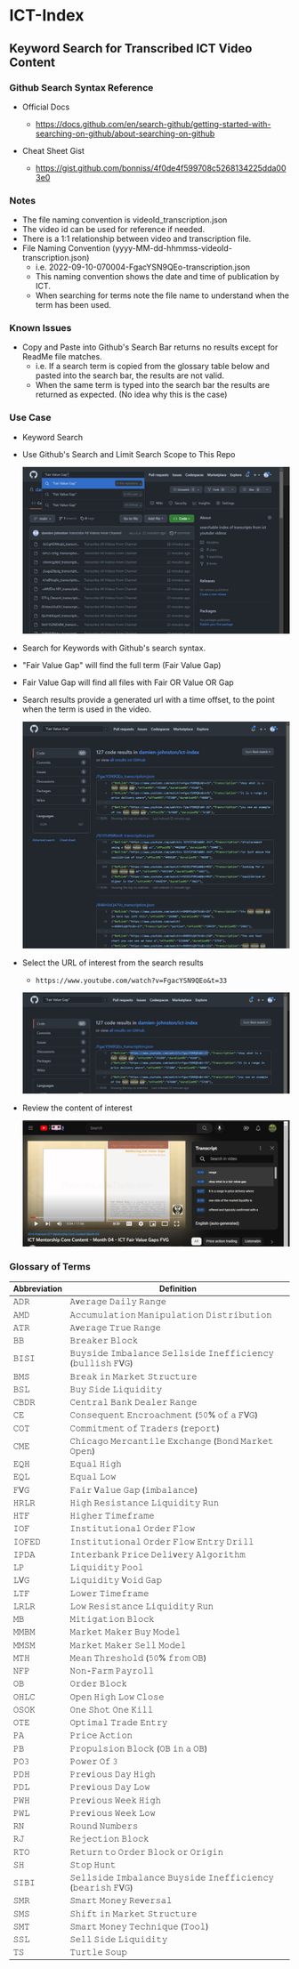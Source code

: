 # ICT-Index
## Keyword Search for Transcribed ICT Video Content

### Github Search Syntax Reference
- Official Docs
    - https://docs.github.com/en/search-github/getting-started-with-searching-on-github/about-searching-on-github

- Cheat Sheet Gist
    - https://gist.github.com/bonniss/4f0de4f599708c5268134225dda003e0

### Notes
- The file naming convention is videoId_transcription.json
- The video id can be used for reference if needed.
- There is a 1:1 relationship between video and transcription file.
- File Naming Convention (yyyy-MM-dd-hhmmss-videoId-transcription.json) 
    - i.e. 2022-09-10-070004-FgacYSN9QEo-transcription.json
    - This naming convention shows the date and time of publication by ICT.
    - When searching for terms note the file name to understand when the term has been used.
 
 ### Known Issues
 - Copy and Paste into Github's Search Bar returns no results except for ReadMe file matches.
    - i.e. If a search term is copied from the glossary table below and pasted into the search bar, the results are not valid.
    - When the same term is typed into the search bar the results are returned as expected. (No idea why this is the case)

### Use Case
- Keyword Search
- Use Github's Search and Limit Search Scope to This Repo

    ![Keyword Search](./readme-resources/KeywordSearchExample.jpg) 

- Search for Keywords with Github's search syntax.
- "Fair Value Gap" will find the full term (Fair Value Gap)
- Fair Value Gap will find all files with Fair OR Value OR Gap

- Search results provide a generated url with a time offset, to the point when the term is used in the video.

    ![SearchResults](./readme-resources/SearchResults.jpg) 
    
- Select the URL of interest from the search results
    - `https://www.youtube.com/watch?v=FgacYSN9QEo&t=33`
    
    ![SelectURL](./readme-resources/CopyVideoURL.jpg)

- Review the content of interest
    
    ![SelectURL](./readme-resources/ReferenceVideoOffset.jpg)

### Glossary of Terms

| Abbreviation     |     Definition |
| -------------    |     ------------- |
|𝙰𝙳𝚁    |     𝙰v𝚎𝚛𝚊𝚐𝚎 𝙳𝚊𝚒𝚕𝚢 𝚁𝚊𝚗𝚐𝚎   |   
|𝙰𝙼𝙳    |     𝙰𝚌𝚌𝚞𝚖𝚞𝚕𝚊𝚝𝚒𝚘𝚗 𝙼𝚊𝚗𝚒𝚙𝚞𝚕𝚊𝚝𝚒𝚘𝚗 𝙳𝚒𝚜𝚝𝚛𝚒𝚋𝚞𝚝𝚒𝚘𝚗   |
|𝙰𝚃𝚁    |     𝙰v𝚎𝚛𝚊𝚐𝚎 𝚃𝚛𝚞𝚎 𝚁𝚊𝚗𝚐𝚎   |
|𝙱𝙱     |     𝙱𝚛𝚎𝚊𝚔𝚎𝚛 𝙱𝚕𝚘𝚌𝚔   |
|𝙱𝙸𝚂𝙸   |     𝙱𝚞𝚢𝚜𝚒𝚍𝚎 𝙸𝚖𝚋𝚊𝚕𝚊𝚗𝚌𝚎 𝚂𝚎𝚕𝚕𝚜𝚒𝚍𝚎 𝙸𝚗𝚎𝚏𝚏𝚒𝚌𝚒𝚎𝚗𝚌𝚢 (𝚋𝚞𝚕𝚕𝚒𝚜𝚑 𝙵V𝙶)   |
|𝙱𝙼𝚂    |     𝙱𝚛𝚎𝚊𝚔 𝚒𝚗 𝙼𝚊𝚛𝚔𝚎𝚝 𝚂𝚝𝚛𝚞𝚌𝚝𝚞𝚛𝚎   |
|𝙱𝚂𝙻    |     𝙱𝚞𝚢 𝚂𝚒𝚍𝚎 𝙻𝚒𝚚𝚞𝚒𝚍𝚒𝚝𝚢   |
|𝙲𝙱𝙳𝚁   |     𝙲𝚎𝚗𝚝𝚛𝚊𝚕 𝙱𝚊𝚗𝚔 𝙳𝚎𝚊𝚕𝚎𝚛 𝚁𝚊𝚗𝚐𝚎   |
|𝙲𝙴     |     𝙲𝚘𝚗𝚜𝚎𝚚𝚞𝚎𝚗𝚝 𝙴𝚗𝚌𝚛𝚘𝚊𝚌𝚑𝚖𝚎𝚗𝚝 (𝟻𝟶% 𝚘𝚏 𝚊 𝙵V𝙶)   |
|𝙲𝙾𝚃    |     𝙲𝚘𝚖𝚖𝚒𝚝𝚖𝚎𝚗𝚝 𝚘𝚏 𝚃𝚛𝚊𝚍𝚎𝚛𝚜 (𝚛𝚎𝚙𝚘𝚛𝚝)   |
|𝙲𝙼𝙴    |     𝙲𝚑𝚒𝚌𝚊𝚐𝚘 𝙼𝚎𝚛𝚌𝚊𝚗𝚝𝚒𝚕𝚎 𝙴𝚡𝚌𝚑𝚊𝚗𝚐𝚎 (𝙱𝚘𝚗𝚍 𝙼𝚊𝚛𝚔𝚎𝚝 𝙾𝚙𝚎𝚗)   |
|𝙴𝚀𝙷    |     𝙴𝚚𝚞𝚊𝚕 𝙷𝚒𝚐𝚑   |
|𝙴𝚀𝙻    |     𝙴𝚚𝚞𝚊𝚕 𝙻𝚘𝚠   |
|𝙵V𝙶    |     𝙵𝚊𝚒𝚛 V𝚊𝚕𝚞𝚎 𝙶𝚊𝚙 (𝚒𝚖𝚋𝚊𝚕𝚊𝚗𝚌𝚎)   |
|𝙷𝚁𝙻𝚁   |     𝙷𝚒𝚐𝚑 𝚁𝚎𝚜𝚒𝚜𝚝𝚊𝚗𝚌𝚎 𝙻𝚒𝚚𝚞𝚒𝚍𝚒𝚝𝚢 𝚁𝚞𝚗   |
|𝙷𝚃𝙵    |     𝙷𝚒𝚐𝚑𝚎𝚛 𝚃𝚒𝚖𝚎𝚏𝚛𝚊𝚖𝚎   |
|𝙸𝙾𝙵    |     𝙸𝚗𝚜𝚝𝚒𝚝𝚞𝚝𝚒𝚘𝚗𝚊𝚕 𝙾𝚛𝚍𝚎𝚛 𝙵𝚕𝚘𝚠   |
|𝙸𝙾𝙵𝙴𝙳  |     𝙸𝚗𝚜𝚝𝚒𝚝𝚞𝚝𝚒𝚘𝚗𝚊𝚕 𝙾𝚛𝚍𝚎𝚛 𝙵𝚕𝚘𝚠 𝙴𝚗𝚝𝚛𝚢 𝙳𝚛𝚒𝚕𝚕   |
|𝙸𝙿𝙳𝙰   |     𝙸𝚗𝚝𝚎𝚛𝚋𝚊𝚗𝚔 𝙿𝚛𝚒𝚌𝚎 𝙳𝚎𝚕𝚒v𝚎𝚛𝚢 𝙰𝚕𝚐𝚘𝚛𝚒𝚝𝚑𝚖   |
|𝙻𝙿     |     𝙻𝚒𝚚𝚞𝚒𝚍𝚒𝚝𝚢 𝙿𝚘𝚘𝚕   |
|𝙻V𝙶    |     𝙻𝚒𝚚𝚞𝚒𝚍𝚒𝚝𝚢 V𝚘𝚒𝚍 𝙶𝚊𝚙   |
|𝙻𝚃𝙵    |     𝙻𝚘𝚠𝚎𝚛 𝚃𝚒𝚖𝚎𝚏𝚛𝚊𝚖𝚎   |
|𝙻𝚁𝙻𝚁   |     𝙻𝚘𝚠 𝚁𝚎𝚜𝚒𝚜𝚝𝚊𝚗𝚌𝚎 𝙻𝚒𝚚𝚞𝚒𝚍𝚒𝚝𝚢 𝚁𝚞𝚗   |
|𝙼𝙱     |     𝙼𝚒𝚝𝚒𝚐𝚊𝚝𝚒𝚘𝚗 𝙱𝚕𝚘𝚌𝚔   |
|𝙼𝙼𝙱𝙼   |     𝙼𝚊𝚛𝚔𝚎𝚝 𝙼𝚊𝚔𝚎𝚛 𝙱𝚞𝚢 𝙼𝚘𝚍𝚎𝚕   |
|𝙼𝙼𝚂𝙼   |     𝙼𝚊𝚛𝚔𝚎𝚝 𝙼𝚊𝚔𝚎𝚛 𝚂𝚎𝚕𝚕 𝙼𝚘𝚍𝚎𝚕   |
|𝙼𝚃𝙷    |     𝙼𝚎𝚊𝚗 𝚃𝚑𝚛𝚎𝚜𝚑𝚘𝚕𝚍 (𝟻𝟶% 𝚏𝚛𝚘𝚖 𝙾𝙱)   |
|𝙽𝙵𝙿    |     𝙽𝚘𝚗-𝙵𝚊𝚛𝚖 𝙿𝚊𝚢𝚛𝚘𝚕𝚕   |
|𝙾𝙱     |     𝙾𝚛𝚍𝚎𝚛 𝙱𝚕𝚘𝚌𝚔   |
|𝙾𝙷𝙻𝙲   |     𝙾𝚙𝚎𝚗 𝙷𝚒𝚐𝚑 𝙻𝚘𝚠 𝙲𝚕𝚘𝚜𝚎   |
|𝙾𝚂𝙾𝙺   |     𝙾𝚗𝚎 𝚂𝚑𝚘𝚝 𝙾𝚗𝚎 𝙺𝚒𝚕𝚕   |
|𝙾𝚃𝙴    |     𝙾𝚙𝚝𝚒𝚖𝚊𝚕 𝚃𝚛𝚊𝚍𝚎 𝙴𝚗𝚝𝚛𝚢   |
|𝙿𝙰     |     𝙿𝚛𝚒𝚌𝚎 𝙰𝚌𝚝𝚒𝚘𝚗   |
|𝙿𝙱     |     𝙿𝚛𝚘𝚙𝚞𝚕𝚜𝚒𝚘𝚗 𝙱𝚕𝚘𝚌𝚔 (𝙾𝙱 𝚒𝚗 𝚊 𝙾𝙱)    |
|𝙿𝙾𝟹    |     𝙿𝚘𝚠𝚎𝚛 𝙾𝚏 𝟹    |
|𝙿𝙳𝙷    |     𝙿𝚛𝚎v𝚒𝚘𝚞𝚜 𝙳𝚊𝚢 𝙷𝚒𝚐𝚑    |
|𝙿𝙳𝙻    |     𝙿𝚛𝚎v𝚒𝚘𝚞𝚜 𝙳𝚊𝚢 𝙻𝚘𝚠    |
|𝙿𝚆𝙷    |     𝙿𝚛𝚎v𝚒𝚘𝚞𝚜 𝚆𝚎𝚎𝚔 𝙷𝚒𝚐𝚑    |
|𝙿𝚆𝙻    |     𝙿𝚛𝚎v𝚒𝚘𝚞𝚜 𝚆𝚎𝚎𝚔 𝙻𝚘𝚠    |
|𝚁𝙽     |     𝚁𝚘𝚞𝚗𝚍 𝙽𝚞𝚖𝚋𝚎𝚛𝚜    |
|𝚁𝙹     |     𝚁𝚎𝚓𝚎𝚌𝚝𝚒𝚘𝚗 𝙱𝚕𝚘𝚌𝚔    |
|𝚁𝚃𝙾    |     𝚁𝚎𝚝𝚞𝚛𝚗 𝚝𝚘 𝙾𝚛𝚍𝚎𝚛 𝙱𝚕𝚘𝚌𝚔 𝚘𝚛 𝙾𝚛𝚒𝚐𝚒𝚗    |
|𝚂𝙷     |     𝚂𝚝𝚘𝚙 𝙷𝚞𝚗𝚝    |
|𝚂𝙸𝙱𝙸   |     𝚂𝚎𝚕𝚕𝚜𝚒𝚍𝚎 𝙸𝚖𝚋𝚊𝚕𝚊𝚗𝚌𝚎 𝙱𝚞𝚢𝚜𝚒𝚍𝚎 𝙸𝚗𝚎𝚏𝚏𝚒𝚌𝚒𝚎𝚗𝚌𝚢 (𝚋𝚎𝚊𝚛𝚒𝚜𝚑 𝙵V𝙶)    |
|𝚂𝙼𝚁    |     𝚂𝚖𝚊𝚛𝚝 𝙼𝚘𝚗𝚎𝚢 𝚁𝚎v𝚎𝚛𝚜𝚊𝚕    |
|𝚂𝙼𝚂    |     𝚂𝚑𝚒𝚏𝚝 𝚒𝚗 𝙼𝚊𝚛𝚔𝚎𝚝 𝚂𝚝𝚛𝚞𝚌𝚝𝚞𝚛𝚎     |
|𝚂𝙼𝚃    |     𝚂𝚖𝚊𝚛𝚝 𝙼𝚘𝚗𝚎𝚢 𝚃𝚎𝚌𝚑𝚗𝚒𝚚𝚞𝚎 (𝚃𝚘𝚘𝚕)     |
|𝚂𝚂𝙻    |     𝚂𝚎𝚕𝚕 𝚂𝚒𝚍𝚎 𝙻𝚒𝚚𝚞𝚒𝚍𝚒𝚝𝚢    |
|𝚃𝚂     |     𝚃𝚞𝚛𝚝𝚕𝚎 𝚂𝚘𝚞𝚙     |
